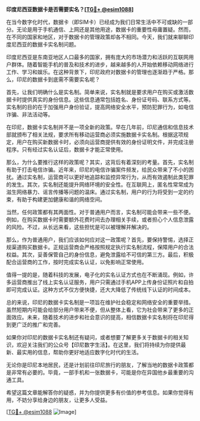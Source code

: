 **印度尼西亚数据卡是否需要实名？[[TG💪+ @esim1088](https://t.me/s/esim1088)]**

在当今数字化时代，数据卡（即SIM卡）已经成为我们日常生活中不可或缺的一部分。无论是用于手机通信、上网还是其他用途，数据卡的重要性毋庸置疑。然而，在不同的国家和地区，对于数据卡的管理政策却各不相同。今天，我们就来聊聊印度尼西亚的数据卡实名制问题。

印度尼西亚是东南亚地区人口最多的国家，拥有庞大的市场潜力和活跃的互联网用户群体。随着智能手机的普及和技术的进步，越来越多的人开始依赖移动网络进行工作、学习和娱乐。在这种背景下，印尼政府对数据卡的管理也逐渐趋于严格。那么，印尼的数据卡到底需不需要实名呢？

首先，让我们明确什么是实名制。简单来说，实名制就是要求用户在购买或激活数据卡时提供真实的身份信息。这些信息通常包括姓名、身份证号码、联系方式等。实名制的目的在于加强用户身份验证，提高网络安全水平，预防犯罪行为，如电信诈骗、非法活动等。

在印尼，数据卡实名制并不是一项全新的政策。早在几年前，印尼通信和信息技术部就颁布了相关法规，要求所有移动运营商必须实施数据卡实名制。根据这项规定，用户在购买新数据卡时，必须向运营商提供有效的身份证明文件，并完成注册程序。只有经过实名认证后，数据卡才能正常使用。

那么，为什么要推行这样的政策呢？其实，这背后有着深刻的考量。首先，实名制有助于打击电信诈骗。近年来，印尼的电信诈骗案件频发，给民众带来了不小的困扰。通过实名制，运营商可以更好地追踪和监控异常行为，从而有效遏制此类犯罪的发生。其次，实名制还能提升网络环境的安全性。在互联网上，匿名性常常成为滋生网络暴力、谣言传播等问题的温床。通过实名制，用户的行为将受到一定的约束，有助于构建更加健康和谐的网络空间。

当然，任何政策都有其两面性。对于普通用户而言，实名制可能会带来一些不便。例如，在购买数据卡时需要额外花费时间去办理相关手续，或者担心个人信息泄露的风险。不过，从长远来看，这些担忧是可以被理解并解决的。

那么，作为普通用户，我们应该如何应对这一政策呢？首先，要保持警惕，选择正规渠道购买数据卡。正规运营商会严格按照规定执行实名制流程，保障用户的合法权益。其次，妥善保管自己的身份信息，避免泄露给不可信的第三方。最后，积极配合运营商的工作，按时完成实名认证，以免影响正常使用。

值得一提的是，随着科技的发展，电子化的实名认证方式也在不断涌现。例如，许多运营商推出了线上实名认证服务，用户只需通过手机APP上传身份证照片和自拍即可完成认证。这种方式不仅方便快捷，还大大降低了传统线下认证的时间成本。

总的来说，印尼的数据卡实名制是一项旨在维护社会稳定和网络安全的重要举措。虽然短期内可能会给部分用户带来不便，但从整体上看，它为社会带来了更多的正面效应。未来，随着技术的进步和社会意识的提高，相信数据卡实名制将在印尼得到更广泛的推广和完善。

如果你对印尼的数据卡实名制还有疑问，或者想要了解更多关于数据卡的相关知识，欢迎关注我们的公众号【印尼数字生活】。在这里，我们将持续为你提供最新、最实用的信息，帮助你更好地适应数字化时代的生活。

无论你是印尼本地居民，还是计划前往印尼旅行的朋友，了解当地的数据卡政策都是非常有必要的。毕竟，一部手机和一张数据卡，可能是你在异国他乡最重要的沟通工具。

希望这篇文章能解答你的疑惑，并为你提供更多有价值的参考信息。如果你觉得有用，不妨分享给身边的朋友，让更多人受益。

[[TG💪+ @esim1088](https://t.me/s/esim1088) ![Image](https://i.postimg.cc/4NQfJmqS/Snipaste-2025-05-13-00-14-12.png)]